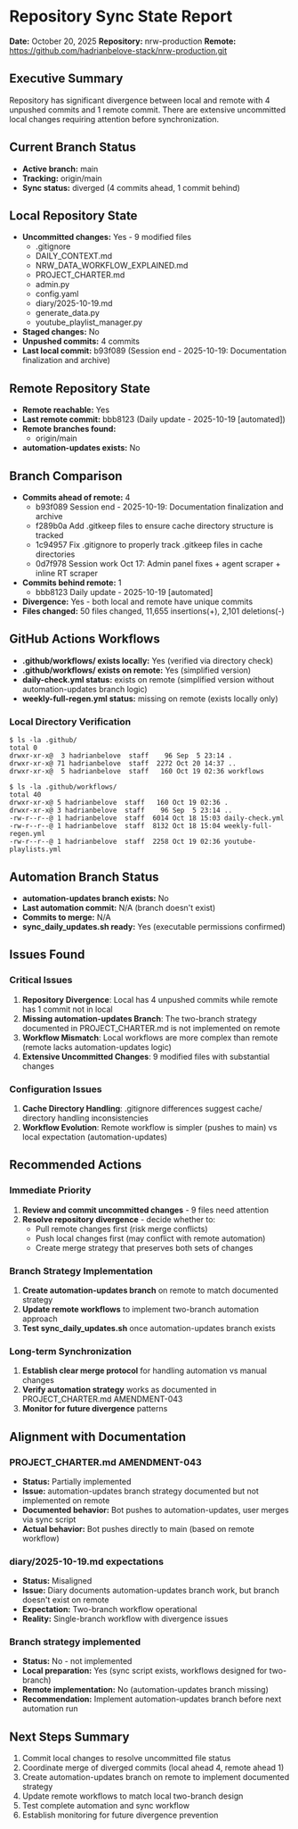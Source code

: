 # Repository Sync State Report
**Date:** October 20, 2025
**Repository:** nrw-production
**Remote:** https://github.com/hadrianbelove-stack/nrw-production.git

## Executive Summary
Repository has significant divergence between local and remote with 4 unpushed commits and 1 remote commit. There are extensive uncommitted local changes requiring attention before synchronization.

## Current Branch Status
- **Active branch:** main
- **Tracking:** origin/main
- **Sync status:** diverged (4 commits ahead, 1 commit behind)

## Local Repository State
- **Uncommitted changes:** Yes - 9 modified files
  - .gitignore
  - DAILY_CONTEXT.md
  - NRW_DATA_WORKFLOW_EXPLAINED.md
  - PROJECT_CHARTER.md
  - admin.py
  - config.yaml
  - diary/2025-10-19.md
  - generate_data.py
  - youtube_playlist_manager.py
- **Staged changes:** No
- **Unpushed commits:** 4 commits
- **Last local commit:** b93f089 (Session end - 2025-10-19: Documentation finalization and archive)

## Remote Repository State
- **Remote reachable:** Yes
- **Last remote commit:** bbb8123 (Daily update - 2025-10-19 [automated])
- **Remote branches found:**
  - origin/main
- **automation-updates exists:** No

## Branch Comparison
- **Commits ahead of remote:** 4
  - b93f089 Session end - 2025-10-19: Documentation finalization and archive
  - f289b0a Add .gitkeep files to ensure cache directory structure is tracked
  - 1c94957 Fix .gitignore to properly track .gitkeep files in cache directories
  - 0d7f978 Session work Oct 17: Admin panel fixes + agent scraper + inline RT scraper
- **Commits behind remote:** 1
  - bbb8123 Daily update - 2025-10-19 [automated]
- **Divergence:** Yes - both local and remote have unique commits
- **Files changed:** 50 files changed, 11,655 insertions(+), 2,101 deletions(-)

## GitHub Actions Workflows
- **.github/workflows/ exists locally:** Yes (verified via directory check)
- **.github/workflows/ exists on remote:** Yes (simplified version)
- **daily-check.yml status:** exists on remote (simplified version without automation-updates branch logic)
- **weekly-full-regen.yml status:** missing on remote (exists locally only)

### Local Directory Verification
```
$ ls -la .github/
total 0
drwxr-xr-x@  3 hadrianbelove  staff    96 Sep  5 23:14 .
drwxr-xr-x@ 71 hadrianbelove  staff  2272 Oct 20 14:37 ..
drwxr-xr-x@  5 hadrianbelove  staff   160 Oct 19 02:36 workflows

$ ls -la .github/workflows/
total 40
drwxr-xr-x@ 5 hadrianbelove  staff   160 Oct 19 02:36 .
drwxr-xr-x@ 3 hadrianbelove  staff    96 Sep  5 23:14 ..
-rw-r--r--@ 1 hadrianbelove  staff  6014 Oct 18 15:03 daily-check.yml
-rw-r--r--@ 1 hadrianbelove  staff  8132 Oct 18 15:04 weekly-full-regen.yml
-rw-r--r--@ 1 hadrianbelove  staff  2258 Oct 19 02:36 youtube-playlists.yml
```

## Automation Branch Status
- **automation-updates branch exists:** No
- **Last automation commit:** N/A (branch doesn't exist)
- **Commits to merge:** N/A
- **sync_daily_updates.sh ready:** Yes (executable permissions confirmed)

## Issues Found

### Critical Issues
1. **Repository Divergence**: Local has 4 unpushed commits while remote has 1 commit not in local
2. **Missing automation-updates Branch**: The two-branch strategy documented in PROJECT_CHARTER.md is not implemented on remote
3. **Workflow Mismatch**: Local workflows are more complex than remote (remote lacks automation-updates logic)
4. **Extensive Uncommitted Changes**: 9 modified files with substantial changes

### Configuration Issues
1. **Cache Directory Handling**: .gitignore differences suggest cache/ directory handling inconsistencies
2. **Workflow Evolution**: Remote workflow is simpler (pushes to main) vs local expectation (automation-updates)

## Recommended Actions

### Immediate Priority
1. **Review and commit uncommitted changes** - 9 files need attention
2. **Resolve repository divergence** - decide whether to:
   - Pull remote changes first (risk merge conflicts)
   - Push local changes first (may conflict with remote automation)
   - Create merge strategy that preserves both sets of changes

### Branch Strategy Implementation
1. **Create automation-updates branch** on remote to match documented strategy
2. **Update remote workflows** to implement two-branch automation approach
3. **Test sync_daily_updates.sh** once automation-updates branch exists

### Long-term Synchronization
1. **Establish clear merge protocol** for handling automation vs manual changes
2. **Verify automation strategy** works as documented in PROJECT_CHARTER.md AMENDMENT-043
3. **Monitor for future divergence** patterns

## Alignment with Documentation

### PROJECT_CHARTER.md AMENDMENT-043
- **Status:** Partially implemented
- **Issue:** automation-updates branch strategy documented but not implemented on remote
- **Documented behavior:** Bot pushes to automation-updates, user merges via sync script
- **Actual behavior:** Bot pushes directly to main (based on remote workflow)

### diary/2025-10-19.md expectations
- **Status:** Misaligned
- **Issue:** Diary documents automation-updates branch work, but branch doesn't exist on remote
- **Expectation:** Two-branch workflow operational
- **Reality:** Single-branch workflow with divergence issues

### Branch strategy implemented
- **Status:** No - not implemented
- **Local preparation:** Yes (sync script exists, workflows designed for two-branch)
- **Remote implementation:** No (automation-updates branch missing)
- **Recommendation:** Implement automation-updates branch before next automation run

## Next Steps Summary
1. Commit local changes to resolve uncommitted file status
2. Coordinate merge of diverged commits (local ahead 4, remote ahead 1)
3. Create automation-updates branch on remote to implement documented strategy
4. Update remote workflows to match local two-branch design
5. Test complete automation and sync workflow
6. Establish monitoring for future divergence prevention